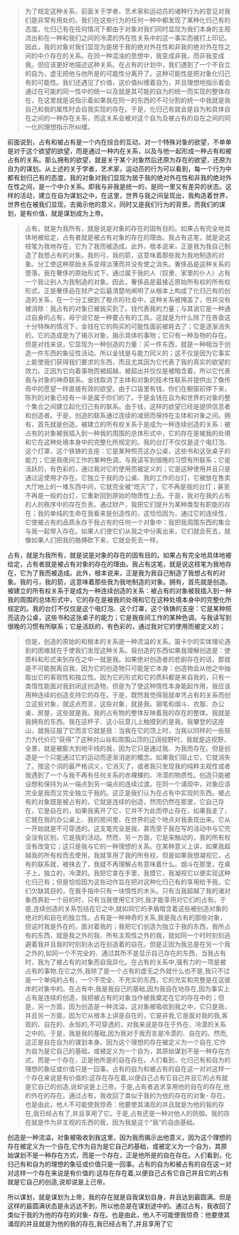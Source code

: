 <blockquote data-pid="sM0H_GN2">为了规定这种关系，前面关于学者、艺术家和运动员的诸种行为的意见对我们是非常有用处的。我们在这些行为的任何一种中都发现了某种化归己有的态度。化归己有在任何情况下都由于对象对我们同时显现为我们本身的主观流出和在一种和我们之间的冷漠的外在性关系中的这一事实而被打上印记。因此，我的对象对我们显现为是居于我的绝对外在性和非我的绝对外在性之间的中介存在的关系。在同一种混浊的思想中，我变成非我，而非我变成我。但应该更好地描述这种关系。在占有的计划中，我们遇到了一个不自立的自为，虚无把他与他所是的可能性分离开了。这种可能性是把对象化归己有的可能性。我们还遇见了价值，这价值纠缠着自为，并且理想地指示着会通过在可能的同一性中的统一以及就是其可能的自为的统一而实现的整体存在，在这里就是说指示着如果我在同一的东西的不可分割的统一中我就是我自己和我的属性时会自我实现的存在。于是，化归己有就会是自为和具体自在之间的一种存在关系，而这关系会被对这个自为及被占有的自在之间的同一化的理想指示所纠缠。</blockquote><p data-pid="6c1w9mLR">前面说到，占有和被占有是一个内在综合的互动，对一个特殊对象的欲望，不单单是对于这个欲望的欲望，而是通过一种内在关系，以及与他一起形成一种占有和被占有的关系。那么拥有的欲望，就是关于某个对象然后还原为存在的欲望，还原为自为的谋划。从上述的关于学者，艺术家，运动员的行为可以看到，每一个行为中都有划归己有的态度，我的对象对我们显现为居于我的绝对外在性和非我的绝对外在性之间，是一个中介关系。即我与非我是统一的，是同一里又有差异的状态。这样的活动，建立在自为谋划之中，在这里，世界与我之间呈现出，我构造着世界，世界也在被我们显现，去揭示他的意义，同时又是我们行为的背景。而我们的谋划，是有价值，就是谋划成为上帝。</p><blockquote data-pid="NbCj7Bkq">占有，就是为我所有，就是说是对象的存在的固有目的。如果占有完全地具体地被给定，占有者就是被占有对象的存在的理由。我占有这笔，就是说这枝笔为我地存在，它为了我而被造成。此外，根本说来，正是我为我自己制造了我想占有的对象。我的弓，我的箭，这意味着那些我为我地制造的对象。分工使这种原始关系变得淡薄而并没有使之消失。奢侈品是这种关系的堕落，我在奢侈的原始形式下，通过属于我的人（奴隶、家里的仆人）占有一个我让别人为我制造的对象。因此，奢侈品是最接近原始所有权的所有权形式，正是奢侈品在财产之后最清楚地阐明了从根本上构成了化归己有的创造的关系，在一个分工细到了极点的社会中，这种关系被掩盖了，但并没有被消除：我占有的对象已被我买到了。钱代表我的力量；与其说它是一种通过自身的占有，毋宁说它是一种要占有的工具。这就是为什么除了在吝啬这十分特殊的情况下，金钱在它的购买的可能性面前被耗去了；它是逐渐消失的，它的造成是为了揭示对象，揭示具体的事物；它只有一种及物的存在。但是对找来说，它显现为一种创造的力量：买一件东西，就是一种相当于创造一件东西的象征性活动。所以金钱是与能力同义的；这不仅是因为它事实上能使我们获得我们要求的东西，而且尤其因为它代表了我的真实的欲望的效力。正因为它向着事物而被超越，被超出并仅仅是被暗含着，所以它代表我与对象的神奇联系。金钱取消了主体和对象的技术性联系并提供出了像传奇中的愿望一样直接有效的欲望。由于口袋里有钱，你们在橱窗前停下来，陈列的对象已经有一半是属于你们的了。于是金钱在自为和世界的对象的整个集合之间建立起化归己有的联系。由于钱，这样的欲望已经是提供信息者和创造者。于是，创造的联系通过连续的减弱而保持在主体和对象之间。拥有，首先就是创造。被建立的所有权关系于是成为一种连续创造的关系：被占有的对象被我插入到一种我的周围的总体形式中，它的存在是被我的处境和它在这种处境本身中的完整化所规定的。我的台灯不仅仅是这个电灯泡、这个灯罩，这个铁铸的支座：它是某种照亮这办公桌，这些书和这张桌子的能力；它是我夜间工作的某种色调，与我读写到很晚的习惯有所联系；它是活跃的，有色彩的，通过我对它的使用而被定义的；它是这种使用并且只是通过这使用才存在。它独立于我的办公桌、我的工作的台灯，它被放在售卖大厅地上的一堆东西中间，它就完全被“熄灭”了，它不再是我的台灯；甚至不再是一般的台灯，它重新回到原始的物质性上去。于是，我对在我的占有的人的秩序中的存在负责。通过财产，我把它们提升为某种类型有职能的存在；我的单纯的生命在我看来是创造性的，这恰恰因为，通过它的连续性，它使被占有的品质永存于我占有的任何一个对象中：我把我周围东西的集合与我一起带入存在。如果人们使它们从我之中分离出来，它们就会死去，就像如果人们把我的胳膊砍下来，它就会死去一样。</blockquote><p data-pid="2WTMeyy5">占有，就是为我所有，就是说是对象的存在的固有目的。如果占有完全地具体地被给定，占有者就是被占有对象的存在的理由。我占有这笔，就是说这枝笔为我地存在，它为了我而被造成。此外，根本说来，正是我为我自己制造了我想占有的对象。我的弓，我的箭，这意味着那些我为我地制造的对象。拥有，首先就是创造。被建立的所有权关系于是成为一种连续创造的关系：被占有的对象被我插入到一种我的周围的总体形式中，它的存在是被我的处境和它在这种处境本身中的完整化所规定的。我的台灯不仅仅是这个电灯泡、这个灯罩，这个铁铸的支座：它是某种照亮这办公桌，这些书和这张桌子的能力；它是我夜间工作的某种色调，与我读写到很晚的习惯有所联系；它是活跃的，有色彩的，通过我对它的使用而被定义的；</p><blockquote data-pid="YfPn-tRt">但是，创造的原始的和根本的关系是一种流溢的关系。笛卡尔的实体理论遇到的困难就在于使我们发现这种关系。我创造的东西如果我理解创造是：使质料和形式来到存在之中一就是我。如果绝对创造者的悲剧存在的话，那就是不可能脱离自我，因为它的创造物只可能是它本身：创造物会从他之中抽取出它的客观性和独立性。因为它的形式和它的质料都是来自我的，只有一类惰性能面对我封闭这创造物，但是为了使这种惰性本身能起作用，我应该用种连续的创造支持它的存在。于是，既然我觉得我就单凭占有的关系而创立这些对象，就这点而言，这些对象，就是我。钢笔和烟斗、衣服、办公桌、房屋，这些就是我。我的占有物的整体反映着我的存在的整体。我就是我拥有的东西。我在这杯子、这小玩意儿上触摸到的是我。我攀登的这座山，就我征服了它而言它就是我：当我在它的顶上时，当我以同样的一些努力为代价已“获得”了这种对山谷和周围山顶的辽阔视野时，我就是这视野，全景，就是被膨大到地平线的我，因为它只是通过我、为我而存在。但是创造是一个只能通过它的运动而逐渐消逝的概念。如果我们阻止它，它就消失了。按这个词的最严格词义，它消灭了，或者我只发现我的纯粹主观性或者我遇到了一个与我不再有任何关系的赤裸棵的、冷漠的物质性。创造只能被设想和保持为从一端点到另一端点的连续过渡。在同一个涌现中，对象应该完全是我而又完全独立于我的。这正是我们认为在占有中实现的东西。被占有的对象既是被占有的，它就是连续的创造，然而仍然在那里，它自己存在，它是自在的，如果我离开了它，它并不为此而停止存在，如果我走了，它就在我的办公桌上、我的房间里、在世界的这个地点对我表现出来。它从一开始就是不可穿透的。这支笔完全是我，甚而至于我在写的活动中与它完全没有区别，它是我的活动。然而，另一方面，它是来触动的，我的所有权没有改变它；这只是我与它的一种理想的关系。在某种意义上讲，如果我超越我的所有权而去使用，我就享用了我的所有权，但是如果我想凝视它，占有的联系就，被抹去了，我就不再理解占有意味着什么。烟斗在那里，在桌子上，独立的，冷漠的。我把它拿在手里，我摸它，我凝视它以便实现这种化归己有；但是恰恰因为这些动作旨在把对这种化归己有的享用给予我，它们欠缺其目的，在我手指中只有一块惰性的木头。只有当我超越了我的诸对象而奔赴一个目的时，只有当我使用它们时,我才能享用对它们的占有。于是,连续创造的关系包括在它之中,就如同它的矛盾暗含着这些被创造对象的绝对的和自在的独立性。占有是一种神奇的关系,我是我占有的那些对象，但这时我是外在的，面对着我的；我把它们创造为独立于我的东西，我所占有的东西，就是我之外的我、所有主观性之外的我，就如同一个时时刻刻逃避着我并且我时时刻刻永远在创造着的自在。但是正因为我总是在另一个我之外的,如同一个不完全的、通过其所不是显示自己存在的东西，当我占有时，我为了被占有的对象而自我异化。在占有的关系中,强有力的一项是被占有的事物,在它之外,我除了是一个占有的虚无之外就什么也不是,我只不过是一个单纯的占有，一个不完全、不充实的东西，它的充实和完整是在这彼岸的对象中的。在占有中,我是我自己的基础,因为我自在地存在,因为事实上占有是连续的创造，我把被占有的对象当作被我奠定在它的存在中的；但是，另一方面，因为创造是一种流溢，这对象被吸收到我之中，它只是我，并且另一方面，因为它从根本上讲是自在的，它是非我,它是面对我的我,客观的、自在的、永恒的,不可穿透的，对我来说是存在于外在、冷漠的关系之中的。于是，我是我的基础,因为我对于我而言是冷漠的、自在的。然而,这正是自在自为的谋划本身。因为这个理想的存在被定义为一个自在,它作为自为是它自己的基础，或被定义为一个自为，其原始谋划不是一种存在方式，而是一个存在，正是他所是的自在存在。人们看到，化归己有和自为的理想的象征或价值只是一回事。占有的自为和被占有的自在这一对对这样一个存在来说是有价值的:这存在存在着,以便自己占有它自己并且它的占有就是它自己的创造,说却说是上己帝。于是,占有者追求享用他的自在的存在,他的外在的存在。通过占有，我收回了类似于我的为他的存在的对象- 存在。也是由此，他人不可能使我惊奇：他要使其涌现的并且就是为他的我的存在,我已经占有了,并且享用了它。于是,占有还是一种对他人的防御。我的存在就是作为非主观的东西的我，因为我是这个“我”的自由基础。</blockquote><p data-pid="f0-bnwB_">创造是一种流溢，对象被吸收到我这里，因为我而揭示出他意义，因为这个理想的存在被定义为一个自在,它作为自为是它自己的基础，或被定义为一个自为，其原始谋划不是一种存在方式，而是一个存在，正是他所是的自在存在。人们看到，化归己有和自为的理想的象征或价值只是一回事。占有的自为和被占有的自在这一对对这样一个存在来说是有价值的:这存在存在着,以便自己占有它自己并且它的占有就是它自己的创造,说却说是上己帝。</p><p data-pid="E25HjNXi">所以谋划，就是谋划为上帝，我的存在就是自我谋划自身，并且达到最圆满。但是这样的最圆满状态是永远达不到，所以他总是在谋划途中的。通过占有，我收回了类似于我的为他的存在的对象- 存在。也是由此，他人不可能使我惊奇：他要使其涌现的并且就是为他的我的存在,我已经占有了,并且享用了它</p><p></p><p></p><p></p><p></p><p></p><p></p>